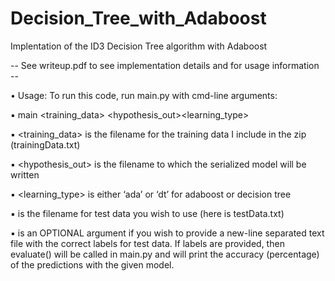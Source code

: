 # Decision_Tree_with_Adaboost
Implentation of the ID3 Decision Tree algorithm with Adaboost

-- See writeup.pdf to see implementation details and for usage information --

• Usage: To run this code, run main.py with cmd-line arguments:

  ▪ main <training_data> <hypothesis_out><learning_type><test><labels>
  
  ▪ <training_data> is the filename for the training data I include in the zip (trainingData.txt)
	
  ▪ <hypothesis_out> is the filename to which the serialized model will be written
	
  ▪ <learning_type> is either ‘ada’ or ‘dt’ for adaboost or decision tree
	
  ▪ <test> is the filename for test data you wish to use (here is testData.txt)
	
  ▪ <labels> is an OPTIONAL argument if you wish to provide a new-line separated text file with the correct labels for test data.       If labels are provided, then evaluate() will be called in main.py and will print the accuracy (percentage) 
    of the predictions with the given model.
